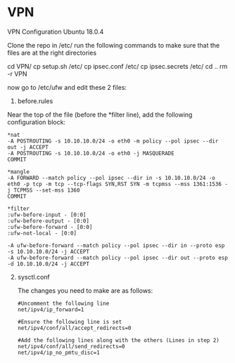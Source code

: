 # VPN
VPN Configuration Ubuntu 18.0.4


Clone the repo in /etc/
run the following commands to make sure that the files are at the right directories

cd VPN/
cp setup.sh /etc/
cp ipsec.conf /etc/
cp ipsec.secrets /etc/
cd ..
rm -r VPN

now go to /etc/ufw and edit these 2 files:

1. before.rules

  Near the top of the file (before the *filter line), add the following configuration block:
  
    *nat
    -A POSTROUTING -s 10.10.10.0/24 -o eth0 -m policy --pol ipsec --dir out -j ACCEPT 
    -A POSTROUTING -s 10.10.10.0/24 -o eth0 -j MASQUERADE
    COMMIT

    *mangle
    -A FORWARD --match policy --pol ipsec --dir in -s 10.10.10.0/24 -o eth0 -p tcp -m tcp --tcp-flags SYN,RST SYN -m tcpmss --mss 1361:1536 -j TCPMSS --set-mss 1360
    COMMIT

    *filter
    :ufw-before-input - [0:0]
    :ufw-before-output - [0:0]
    :ufw-before-forward - [0:0]
    :ufw-not-local - [0:0]
    
    -A ufw-before-forward --match policy --pol ipsec --dir in --proto esp -s 10.10.10.0/24 -j ACCEPT
    -A ufw-before-forward --match policy --pol ipsec --dir out --proto esp -d 10.10.10.0/24 -j ACCEPT
 
 2. sysctl.conf
 
    The changes you need to make are as follows:

        #Uncomment the following line
        net/ipv4/ip_forward=1

        #Ensure the following line is set
        net/ipv4/conf/all/accept_redirects=0

        #Add the following lines along with the others (Lines in step 2)
        net/ipv4/conf/all/send_redirects=0
        net/ipv4/ip_no_pmtu_disc=1
